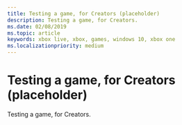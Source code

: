 ```yaml
---
title: Testing a game, for Creators (placeholder)
description: Testing a game, for Creators.
ms.date: 02/08/2019
ms.topic: article
keywords: xbox live, xbox, games, windows 10, xbox one
ms.localizationpriority: medium
---
```

# Testing a game, for Creators (placeholder)

Testing a game, for Creators.
